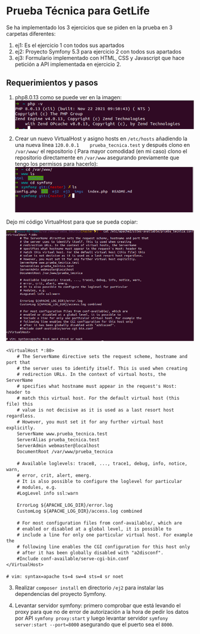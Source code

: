 # Prueba Técnica para GetLife

Se ha implementado los 3 ejercicios que se piden en la prueba en 3 carpetas diferentes:

1. ej1: Es el ejercicio 1 con todos sus apartados
2. ej2: Proyecto Symfony 5.3 para ejercicio 2 con todos sus apartados
3. ej3: Formulario implementado con HTML, CSS y Javascript que hace petición a API implementada en ejercicio 2.


## Requerimientos y pasos

1. php8.0.13 como se puede ver en la imagen:
![Imagen versión php usada](/imgs/php8.png)

2. Crear un nuevo VirtualHost y asigno hosts en `/etc/hosts` añadiendo la una nueva línea `120.0.0.1    prueba_tecnica.test` y después clono en `/var/www/` el repositorio ( Para mayor comodidad (en mi caso) clono el repositorio directamente en `/var/www` asegurando previamente que tengo los permisos para hacerlo):
![Imagen virtualhost usado](/imgs/virtualhost.png)

Dejo mi código VirtualHost para que se pueda copiar:

![Imagen virtualhost usado](/imgs/site_virtual.png)

```
<VirtualHost *:80>
	# The ServerName directive sets the request scheme, hostname and port that
	# the server uses to identify itself. This is used when creating
	# redirection URLs. In the context of virtual hosts, the ServerName
	# specifies what hostname must appear in the request's Host: header to
	# match this virtual host. For the default virtual host (this file) this
	# value is not decisive as it is used as a last resort host regardless.
	# However, you must set it for any further virtual host explicitly.
	ServerName www.prueba_tecnica.test
	ServerAlias prueba_tecnica.test
	ServerAdmin webmaster@localhost
	DocumentRoot /var/www/prueba_tecnica

	# Available loglevels: trace8, ..., trace1, debug, info, notice, warn,
	# error, crit, alert, emerg.
	# It is also possible to configure the loglevel for particular
	# modules, e.g.
	#LogLevel info ssl:warn

	ErrorLog ${APACHE_LOG_DIR}/error.log
	CustomLog ${APACHE_LOG_DIR}/access.log combined

	# For most configuration files from conf-available/, which are
	# enabled or disabled at a global level, it is possible to
	# include a line for only one particular virtual host. For example the
	# following line enables the CGI configuration for this host only
	# after it has been globally disabled with "a2disconf".
	#Include conf-available/serve-cgi-bin.conf
</VirtualHost>

# vim: syntax=apache ts=4 sw=4 sts=4 sr noet
```

3. Realizar `composer install` en directorio `/ej2` para instalar las dependencias del proyecto Symfony.

4. Levantar servidor symfony: primero comprobar que está levando el proxy para que no de error de autorización a la hora de pedir los datos por API `symfony proxy:start` y luego levantar servidor `symfony server:start --port=8000` asegurando que el puerto sea el `8000`.
